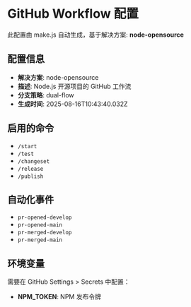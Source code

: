 # GitHub Workflow 配置

此配置由 make.js 自动生成，基于解决方案: **node-opensource**

## 配置信息

- **解决方案**: node-opensource
- **描述**: Node.js 开源项目的 GitHub 工作流
- **分支策略**: dual-flow
- **生成时间**: 2025-08-16T10:43:40.032Z

## 启用的命令

- `/start`
- `/test`
- `/changeset`
- `/release`
- `/publish`

## 自动化事件

- `pr-opened-develop`
- `pr-opened-main`
- `pr-merged-develop`
- `pr-merged-main`

## 环境变量

需要在 GitHub Settings > Secrets 中配置：

- **NPM_TOKEN**: NPM 发布令牌
